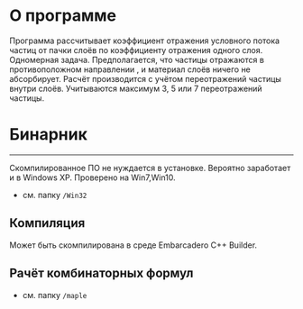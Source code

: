 # О программе

Программа рассчитывает коэффициент отражения условного потока частиц от пачки слоёв по коэффициенту отражения одного слоя. 
Одномерная задача. Предполагается, что частицы отражаются в противоположном направлении , и материал слоёв ничего не абсорбирует.
Расчёт производится с учётом переотражений частицы внутри слоёв. Учитываются максимум 3, 5 или 7 переотражений частицы.

# Бинарник
------
Скомпилированное ПО не нуждается в установке. Вероятно заработает и в Windows XP. Проверено на Win7,Win10.

- см. папку `/Win32`

Компиляция
------
Может быть скомпилирована в среде Embarcadero C++ Builder.

Рачёт комбинаторных формул
------
- см. папку `/maple`



